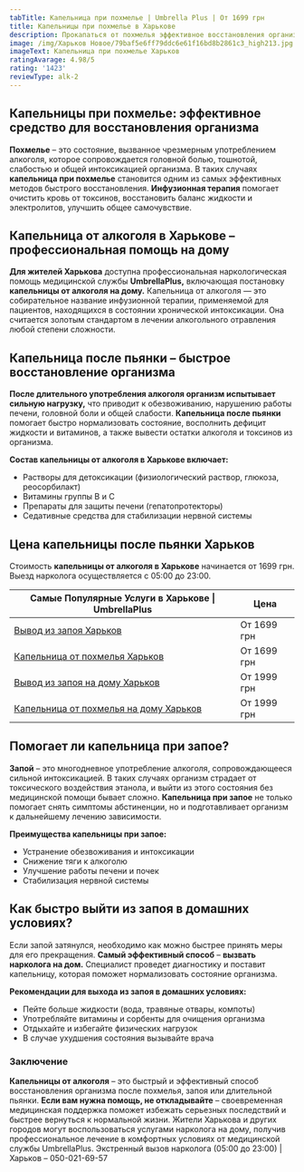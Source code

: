 ```yaml
---
tabTitle: Капельница при похмелье | Umbrella Plus | От 1699 грн
title: Капельницы при похмелье в Харькове
description: Прокапаться от похмелья эффективное восстановления организма
image: /img/Харьков Новое/79baf5e6ff79ddc6e61f16bd8b2861c3_high213.jpg
imageText: Капельница при похмелье Харьков
ratingAvarage: 4.98/5
rating: '1423'
reviewType: alk-2
---
```


## Капельницы при похмелье: эффективное средство для восстановления организма

**Похмелье** – это состояние, вызванное чрезмерным употреблением алкоголя, которое сопровождается головной болью, тошнотой, слабостью и общей интоксикацией организма. В таких случаях **капельница при похмелье** становится одним из самых эффективных методов быстрого восстановления. **Инфузионная терапия** помогает очистить кровь от токсинов, восстановить баланс жидкости и электролитов, улучшить общее самочувствие.

## Капельница от алкоголя в Харькове – профессиональная помощь на дому

**Для жителей Харькова** доступна профессиональная наркологическая помощь медицинской службы **UmbrellaPlus,** включающая постановку **капельницы от алкоголя на дому.**  Капельница от алкоголя — это собирательное название инфузионной терапии, применяемой для пациентов, находящихся в состоянии хронической интоксикации. Она считается золотым стандартом в лечении алкогольного отравления любой степени сложности.

## Капельница после пьянки – быстрое восстановление организма

**После длительного употребления алкоголя организм испытывает сильную нагрузку,** что приводит к обезвоживанию, нарушению работы печени, головной боли и общей слабости. **Капельница после пьянки** помогает быстро нормализовать состояние, восполнить дефицит жидкости и витаминов, а также вывести остатки алкоголя и токсинов из организма.

**Состав капельницы от алкоголя в Харькове включает:**

* Растворы для детоксикации (физиологический раствор, глюкоза, реосорбилакт)
* Витамины группы В и С
* Препараты для защиты печени (гепатопротекторы)
* Седативные средства для стабилизации нервной системы

## Цена капельницы после пьянки Харьков

Стоимость **капельницы от алкоголя в Харькове** начинается от 1699 грн. Выезд нарколога осуществляется с 05:00 до 23:00.

| Самые Популярные Услуги в Харькове \| UmbrellaPlus                                                                    | Цена        |
| --------------------------------------------------------------------------------------------------------------------- | ----------- |
| [Вывод из запоя Харьков](https://umbrella-plus.com.ua/kharkiv/vivod-iz-zapoia-kharkiv/)                               | От 1699 грн |
| [Капельница от похмелья Харьков](https://umbrella-plus.com.ua/kharkiv/kapelnica_ot_alkogola_kharkiv/)                 | От 1699 грн |
| [Вывод из запоя на дому Харьков](https://umbrella-plus.com.ua/kharkiv/vivod-iz-zapoia-na-domy-kharkiv/)               | От 1999 грн |
| [Капельница от похмелья на дому Харьков](https://umbrella-plus.com.ua/kharkiv/kapelnica_ot_alkogola_na_domy_kharkiv/) | От 1999 грн |

## Помогает ли капельница при запое?

**Запой** – это многодневное употребление алкоголя, сопровождающееся сильной интоксикацией. В таких случаях организм страдает от токсического воздействия этанола, и выйти из этого состояния без медицинской помощи бывает сложно. **Капельница при запое** не только помогает снять симптомы абстиненции, но и подготавливает организм к дальнейшему лечению зависимости.

**Преимущества капельницы при запое:**

* Устранение обезвоживания и интоксикации
* Снижение тяги к алкоголю
* Улучшение работы печени и почек
* Стабилизация нервной системы

## Как быстро выйти из запоя в домашних условиях?

Если запой затянулся, необходимо как можно быстрее принять меры для его прекращения. **Самый эффективный способ** – **вызвать нарколога на дом.** Специалист проведет диагностику и поставит капельницу, которая поможет нормализовать состояние организма.

**Рекомендации для выхода из запоя в домашних условиях:**

* Пейте больше жидкости (вода, травяные отвары, компоты)
* Употребляйте витамины и сорбенты для очищения организма
* Отдыхайте и избегайте физических нагрузок
* В случае ухудшения состояния вызывайте врача

### Заключение

**Капельницы от алкоголя** – это быстрый и эффективный способ восстановления организма после похмелья, запоя или длительной пьянки. **Если вам нужна помощь, не откладывайте** – своевременная медицинская поддержка поможет избежать серьезных последствий и быстрее вернуться к нормальной жизни. Жители Харькова и других городов могут воспользоваться услугами нарколога на дому, получив профессиональное лечение в комфортных условиях от медицинской службы UmbrellaPlus. Экстренный вызов нарколога (05:00 до 23:00) | Харьков – 050-021-69-57
